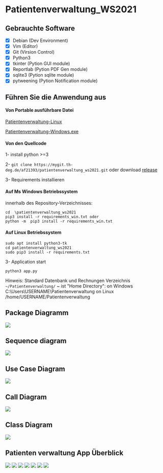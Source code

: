 # Patientenverwaltung_WS2021

## Gebrauchte Software

* [x] Debian (Dev Environment)
* [x] Vim (Editor)
* [x] Git (Virsion Control)
* [x] Python3
* [x] tkinter (Pytion GUI module)
* [x] Reportlab (Pytion PDF Gen module)
* [x] sqlite3 (Pytion sqlite module)
* [x] pytweening (Pytion Notification module)

## Führen Sie die Anwendung aus

#### Von Portable ausführbare Datei

[Patientenverwaltung-Linux](https://mygit.th-deg.de/af21393/patientenverwaltung_ws2021/-/raw/master/exec/linux/patientenverwaltung)

[Patientenverwaltung-Windows.exe](https://mygit.th-deg.de/af21393/patientenverwaltung_ws2021/-/raw/master/exec/win/patientenverwaltung.exe)

#### Von den Quellcode

1- install python >=3

2- `git clone https://mygit.th-deg.de/af21393/patientenverwaltung_ws2021.git` oder download [release](https://mygit.th-deg.de/af21393/patientenverwaltung_ws2021/-/releases)

3- Requirements installieren
#### Auf  Ms Windows  Betriebssystem
innerhalb des Repository-Verzeichnisses:
```
cd  \patientenverwaltung_ws2021
pip3 install -r requirements_win.txt oder
python -m  pip3 install -r requirements_win.txt
```

#### Auf  Linux  Betriebssystem
```
sudo apt install python3-tk
cd patientenverwaltung_ws2021
sudo pip3 install -r requirements.txt
```

3- Application start
```
python3 app.py
```

Hinweis: Standard Datenbank und Rechnungen Verzeichnis `~/Patientenverwaltung/` 
~ ist "Home Directory":
on Windows C:\Users\USERNAME\Patientenverwaltung
on Linux /home/USERNAME/Patientenverwaltung

## Package Diagramm

![](diagramme/packages_pv.svg)

## Sequence diagram

![](diagramme/sequence-diagram.svg)

## Use Case Diagram

![](diagramme/Use_Case_Diagram.svg)

## Call Diagram

![](diagramme/Opject_Call_Diagram-1.svg)

## Class Diagram

![](diagramme/classes_pv_c.svg)


## Patienten verwaltung App Überblick
![](app_images/Einloggen.png)
![](app_images/Patienten.png)
![](app_images/Leistungen.png)
![](app_images/Rechnung_Erstellen.png)
![](app_images/Rechnungen_Verwaltung.png)
![](app_images/Termine.png)
![](app_images/Users.png)

